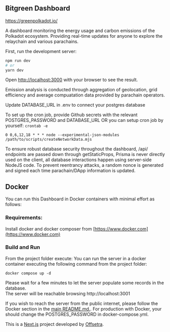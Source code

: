 ## Bitgreen Dashboard

https://greenpolkadot.io/

A dashboard monitoring the energy usage and carbon emissions of the Polkadot ecosystem. Providing real-time updates for anyone to explore the relaychain and various parachains.

First, run the development server:

```bash
npm run dev
# or
yarn dev
```

Open [http://localhost:3000](http://localhost:3000) with your browser to see the result.

Emission analysis is conducted through aggregation of geolocation, grid efficiency and average compuatation data provided by parachain operators.

Update DATABASE_URL in .env to connect your postgres database

To set up the cron job, provide Github secrets with the relevant POSTGRES_PASSWORD and DATABASE_URL
OR you can setup cron job by yourself:
`crontab -e`
```
0 0,6,12,18 * * * node --experimental-json-modules /path/to/scripts/createNetworkData.mjs
```

To ensure robust database security throughout the dashboard, /api/ endpoints are passed down through getStaticProps, Prisma is never directly used on the client, all database interactions happen using server-side NodeJS code. To prevent reentrancy attacks, a random nonce is generated and signed each time parachain/DApp information is updated.

## Docker

You can run this Dashboard in  Docker containers with minimal effort as follows:  

### Requirements:  
Install docker and docker composer from [https://www.docker.com](https://www.docker.com)  

### Build and Run  
From the project folder execute: 
You can run the server in a docker container executing the following command from the
project folder:  

```
docker compose up -d
```
Please wait for a few minutes to let the server populate some records in the
database.  
The server will be reachable browsing http://localhost:3001  

If you wish to reach the server from the public internet, please follow the Docker section in the [main README.md.](../README.md).
For production with Docker, your should change the POSTGRES_PASSWORD in docker-compose.yml.  

  
This is a [Next.js](https://nextjs.org/) project developed by [Offsetra](https://offsetra.com/).


